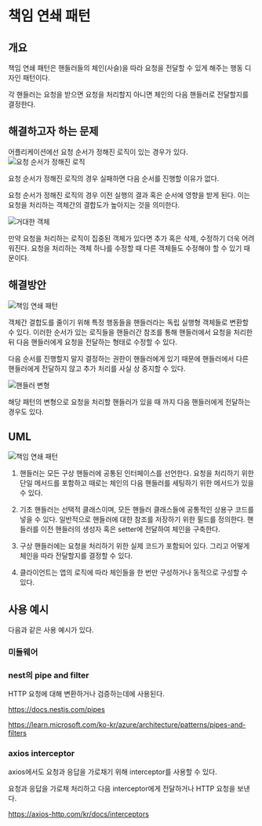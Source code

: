 # 책임 연쇄 패턴

## 개요

책임 연쇄 패턴은 핸들러들의 체인(사슬)을 따라 요청을 전달할 수 있게 해주는 행동 디자인 패턴이다.

각 핸들러는 요청을 받으면 요청을 처리할지 아니면 체인의 다음 핸들러로 전달할지를 결정한다.

## 해결하고자 하는 문제

어플리케이션에선 요청 순서가 정해진 로직이 있는 경우가 있다.
<img src="https://refactoring.guru/images/patterns/diagrams/chain-of-responsibility/problem1-ko-2x.png?id=3c121f18651118d1f87703b80b7a6717" alt="요청 순서가 정해진 로직">

요청 순서가 정해진 로직의 경우 실패하면 다음 순서를 진행할 이유가 없다.

요청 순서가 정해진 로직의 경우 이전 실행의 결과 혹은 순서에 영향을 받게 된다. 이는 요청을 처리하는 객체간의 결합도가 높아지는 것을 의미한다.

<img src="https://refactoring.guru/images/patterns/diagrams/chain-of-responsibility/problem2-ko-2x.png?id=1c8aeab6ceee85b6bb4d10a9470febf8" alt="거대한 객체">

만약 요청을 처리하는 로직이 집중된 객체가 있다면 추가 혹은 삭제, 수정하기 더욱 어려워진다.
요청을 처리하는 객체 하나를 수정할 때 다른 객체들도 수정해야 할 수 있기 때문이다.

## 해결방안

<img src="https://refactoring.guru/images/patterns/diagrams/chain-of-responsibility/solution1-ko-2x.png?id=d36782ad64bf8aa8369e185a36869ec4" alt="책임 연쇄 패턴">

객체간 결합도를 줄이기 위해 특정 행동들을 핸들러라는 독립 실행형 객체들로 변환할 수 있다.
이러한 순서가 있는 로직들을 핸들러간 참조를 통해 핸들러에서 요청을 처리한 뒤 다음 핸들러에게 요청을 전달하는 형태로 수정할 수 있다.

다음 순서를 진행할지 말지 결정하는 권한이 핸들러에게 있기 때문에 핸들러에서 다른 핸들러에게 전달하지 않고 추가 처리를 사실 상 중지할 수 있다.

<img src="https://refactoring.guru/images/patterns/diagrams/chain-of-responsibility/solution2-ko-2x.png?id=a046b0c919f5b079294e2e2437f9cbff" alt="핸들러 변형">

해당 패턴의 변형으로 요청을 처리할 핸들러가 있을 때 까지 다음 핸들러에게 전달하는 경우도 있다.

## UML

<img src="https://refactoring.guru/images/patterns/diagrams/chain-of-responsibility/structure-indexed-2x.png?id=4f27e2c48e635f45a78472d707a8df3c" alt="책임 연쇄 패턴">

1. 핸들러는 모든 구상 핸들러에 공통된 인터페이스를 선언한다.
   요청을 처리하기 위한 단일 메서드를 포함하고 때로는 체인의 다음 핸들러를 세팅하기 위한 메서드가 있을 수 있다.

2. 기초 핸들러는 선택적 클래스이며, 모든 핸들러 클래스들에 공통적인 상용구 코드를 넣을 수 있다. 일반적으로 핸들러에 대한 참조를 저장하기 위한 필드를 정의한다. 핸들러를 이전 핸들러의 생성자 혹은 setter에 전달하여 체인을 구축한다.

3. 구상 핸들러에는 요청을 처리하기 위한 실제 코드가 포함되어 있다. 그리고 어떻게 체인을 따라 전달할지를 결정할 수 있다.

4. 클라이언트는 앱의 로직에 따라 체인들을 한 번만 구성하거나 동적으로 구성할 수 있다.

## 사용 예시

다음과 같은 사용 예시가 있다.

### 미들웨어

### nest의 pipe and filter

HTTP 요청에 대해 변환하거나 검증하는데에 사용된다.

https://docs.nestjs.com/pipes

https://learn.microsoft.com/ko-kr/azure/architecture/patterns/pipes-and-filters

### axios interceptor

axios에서도 요청과 응답을 가로채기 위해 interceptor를 사용할 수 있다.

요청과 응답을 가로채 처리하고 다음 interceptor에게 전달하거나 HTTP 요청을 보낸다.

https://axios-http.com/kr/docs/interceptors
